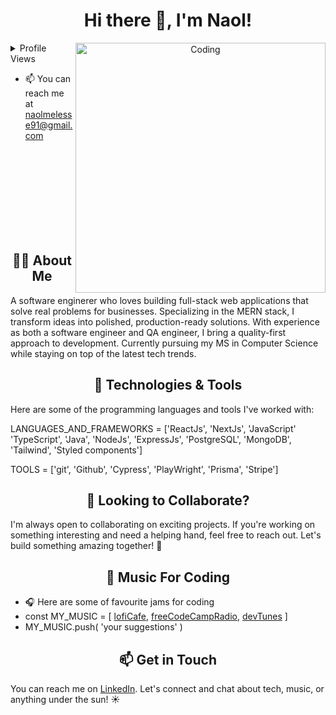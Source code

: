 
 <h1 align="center">Hi there 👋, I'm Naol!</h1>
<p align="center">
 <img align="right" alt="Coding" width="400" src="https://i.pinimg.com/originals/e4/26/70/e426702edf874b181aced1e2fa5c6cde.gif">
</p>


<details>
  <summary>Profile Views</summary>

 ![](https://komarev.com/ghpvc/?username=naolmelesse&color=57375D&label=PROFILE+VIEWS&style=plastic)

</details>
<p>
 
- 📫 You can reach me at naolmelesse91@gmail.com
  
</p>
<br/><br/><br/><br/>
<br/><br/><br/><br/>

<h2 align="center"> 👨‍💻 About Me</h2>
A software enginerer who loves building full-stack web applications that solve real problems for businesses. Specializing in the MERN stack, I transform ideas into polished, production-ready solutions. With experience as both a software engineer and QA engineer, I bring a quality-first approach to development. Currently pursuing my MS in Computer Science while staying on top of the latest tech trends.

<h2 align="center">🔧 Technologies & Tools </h2>

Here are some of the programming languages and tools I've worked with:

LANGUAGES_AND_FRAMEWORKS = ['ReactJs', 'NextJs', 'JavaScript' 'TypeScript', 'Java', 'NodeJs', 'ExpressJs', 'PostgreSQL', 'MongoDB', 'Tailwind', 'Styled components']

TOOLS = ['git', 'Github', 'Cypress', 'PlayWright', 'Prisma', 'Stripe']



<h2 align="center"> 💼 Looking to Collaborate?</h2>

I'm always open to collaborating on exciting projects. If you're working on something interesting and need a helping hand, feel free to reach out. Let's build something amazing together! 🤝

<h2 align="center"> 🎵 Music For Coding </h2>

- 🎧 Here are some of favourite jams for coding
- const MY_MUSIC = [ [lofiCafe](https://www.lofi.cafe/), [freeCodeCampRadio](https://coderadio.freecodecamp.org/), [devTunes](https://radio.madza.dev/) ]
- MY_MUSIC.push( 'your suggestions' )
<h2 align="center"> 📫 Get in Touch </h2>

You can reach me on [LinkedIn](https://www.linkedin.com/in/naol-melesse-706585226/). Let's connect and chat about tech, music, or anything under the sun! ☀️


  
